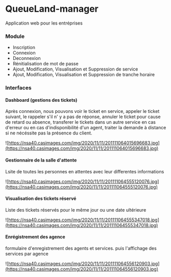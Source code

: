 # QueueLand-manager

Application web pour les entréprises

### Module

* Inscription
* Connexion
* Deconnexion
* Rénitialisation de mot de passe
* Ajout, Modification, Visualisation et
Suppression de service
* Ajout, Modification, Visualisation et Suppression
de tranche horaire

### Interfaces

#### Dashboard (gestions des tickets) 

Après connexion, nous pouvons voir le ticket en service, appeler le ticket suivant, le rappeler s'il n' y a pas  de réponse, annuler le ticket pour cause de retard ou absence, transferer le tickets dans un autre service en cas d'erreur ou en cas d'indisponibilité d'un agent, traiter la demande à distance si ne nécéssite pas la présence du client.

![https://nsa40.casimages.com/img/2020/11/11/201111064015696683.jpg](https://nsa40.casimages.com/img/2020/11/11/201111064015696683.jpg)

#### Gestionnaire de la salle d'attente

Lsite de toutes les personnes en attentes avec leur differentes informations

![https://nsa40.casimages.com/img/2020/11/11/201111064555120076.jpg](https://nsa40.casimages.com/img/2020/11/11/201111064555120076.jpg)


#### Visualisation des tickets réservé

Liste des tickets réservés pour le même jour ou une date ultérieure

![https://nsa40.casimages.com/img/2020/11/11/201111064555347018.jpg](https://nsa40.casimages.com/img/2020/11/11/201111064555347018.jpg)

#### Enrégistrement des agence

formulaire d'enregistrement des agents et services. puis l'affichage des services par agence

![https://nsa40.casimages.com/img/2020/11/11/201111064556120903.jpg](https://nsa40.casimages.com/img/2020/11/11/201111064556120903.jpg)
